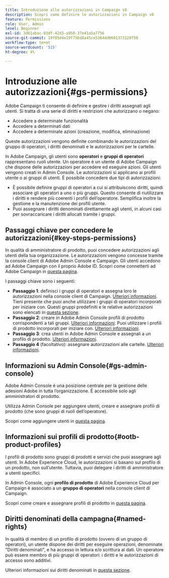 ```yaml
---
title: Introduzione alle autorizzazioni in Campaign v8
description: Scopri come definire le autorizzazioni in Campaign v8
feature: Permissions
role: User, Admin
level: Beginner
exl-id: 3d61abac-03df-42d3-a950-37e41a5a7756
source-git-commit: 19f85d4e19f756d8a45ce5364dd0601373128f50
workflow-type: tm+mt
source-wordcount: '515'
ht-degree: 4%

---
```


# Introduzione alle autorizzazioni{#gs-permissions}

Adobe Campaign ti consente di definire e gestire i diritti assegnati agli utenti. Si tratta di una serie di diritti e restrizioni che autorizzano o negano:

* Accedere a determinate funzionalità
* Accedere a determinati dati
* Accedere a determinate azioni (creazione, modifica, eliminazione)

Queste autorizzazioni vengono definite combinando le autorizzazioni del gruppo di operatori, i diritti denominati e le autorizzazioni per le cartelle.

In Adobe Campaign, gli utenti sono **operatori** e **gruppi di operatori** rappresentano ruoli utente. Un operatore è un utente di Adobe Campaign che dispone delle autorizzazioni per accedere ed eseguire azioni. Gli utenti vengono creati in Admin Console. Le autorizzazioni si applicano ai profili utente o ai gruppi di utenti. È possibile concedere due tipi di autorizzazioni:

* È possibile definire gruppi di operatori a cui si attribuiscono diritti, quindi associare gli operatori a uno o più gruppi. Questo consente di riutilizzare i diritti e rendere più coerenti i profili dell’operatore. Semplifica inoltre la gestione e la manutenzione dei profili utente.
* Puoi assegnare i diritti denominati direttamente agli utenti, in alcuni casi per sovraccaricare i diritti allocati tramite i gruppi.

## Passaggi chiave per concedere le autorizzazioni{#key-steps-permissions}

In qualità di amministratore di prodotto, puoi concedere autorizzazioni agli utenti della tua organizzazione. Le autorizzazioni vengono concesse tramite la console client di Adobe Admin Console e Campaign. Gli utenti accedono ad Adobe Campaign con il proprio Adobe ID. Scopri come connetterti ad Adobe Campaign in [questa pagina](connect.md).

I passaggi chiave sono i seguenti:

* **Passaggio 1**: definisci i gruppi di operatori e assegna loro le autorizzazioni nella console client di Campaign. [Ulteriori informazioni](manage-permissions.md#create-product-profile).
Tieni presente che puoi anche utilizzare i gruppi di operatori incorporati per iniziare con. Questi gruppi predefiniti e le relative autorizzazioni sono elencati in [questa sezione](manage-permissions.md#ootb-productprofiles).
* **Passaggio 2**: creare in Adobe Admin Console profili di prodotto corrispondenti a tali gruppi. [Ulteriori informazioni](manage-permissions.md#create-product-profile).
Puoi utilizzare i profili di prodotto incorporati per iniziare con. [Ulteriori informazioni](manage-permissions.md#ootb-productprofiles).
* **Passaggio 3**: crea utenti in Adobe Admin Console e assegnali a un profilo di prodotto. [Ulteriori informazioni](manage-permissions.md#add-users).
* **Passaggio 4** (facoltativo): assegnare autorizzazioni alle cartelle. [Ulteriori informazioni](manage-permissions.md#ootb-productprofiles).

## Informazioni su Admin Console{#gs-admin-console}

Adobe Admin Console è una posizione centrale per la gestione delle adesioni Adobe in tutta l’organizzazione. È accessibile solo agli amministratori di prodotto.

Utilizza Admin Console per aggiungere utenti, creare e assegnare profili di prodotto (che sono gruppi di ruoli dell’operatore).

Scopri come aggiungere utenti in [questa pagina](manage-permissions.md#add-users).

## Informazioni sui profili di prodotto{#ootb-product-profiles}

I profili di prodotto sono gruppi di prodotti e servizi che puoi assegnare agli utenti. In Adobe Experience Cloud, le autorizzazioni si basano sul profilo di un prodotto, non sull’utente. Tuttavia, puoi delegare i diritti di amministratore a utenti specifici.

In Admin Console, ogni **profilo di prodotto** di Adobe Experience Cloud per Campaign è associato a un **gruppo di operatori** nella console client di Campaign.

Scopri come creare e assegnare profili di prodotto in [questa pagina](manage-permissions.md#create-a-product-profile).

## Diritti denominati della campagna{#named-rights}

In qualità di membro di un profilo di prodotto (ovvero di un gruppo di operatori), un utente dispone dei diritti per eseguire operazioni, denominate &quot;Diritti denominati&quot;, e ha accesso in lettura e/o scrittura ai dati. Un operatore può essere membro di più gruppi di operatori: i diritti e le autorizzazioni di accesso sono additivi.

Ulteriori informazioni sui diritti denominati in [questa sezione](manage-permissions.md#use-named-rights).
